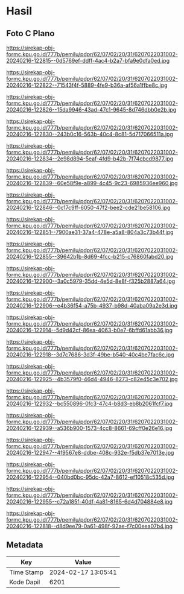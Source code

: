 # Hasil

## Foto C Plano

https://sirekap-obj-formc.kpu.go.id/777b/pemilu/pdpr/62/07/02/20/31/6207022031002-20240216-122815--0d5769ef-ddff-4ac4-b2a7-bfa9e0dfa0ed.jpg

https://sirekap-obj-formc.kpu.go.id/777b/pemilu/pdpr/62/07/02/20/31/6207022031002-20240216-122822--71543f4f-5889-4fe9-b36a-af56a1ffbe8c.jpg

https://sirekap-obj-formc.kpu.go.id/777b/pemilu/pdpr/62/07/02/20/31/6207022031002-20240216-122826--15da9946-43ad-47c1-9645-8d746dbb0e2b.jpg

https://sirekap-obj-formc.kpu.go.id/777b/pemilu/pdpr/62/07/02/20/31/6207022031002-20240216-122830--243b0c16-563b-40c4-8c81-5d717066511a.jpg

https://sirekap-obj-formc.kpu.go.id/777b/pemilu/pdpr/62/07/02/20/31/6207022031002-20240216-122834--2e98d894-5eaf-4fd9-b42b-7f74cbcd9877.jpg

https://sirekap-obj-formc.kpu.go.id/777b/pemilu/pdpr/62/07/02/20/31/6207022031002-20240216-122839--60e58f9e-a899-4c45-9c23-6985936ee960.jpg

https://sirekap-obj-formc.kpu.go.id/777b/pemilu/pdpr/62/07/02/20/31/6207022031002-20240216-122846--0c17c9ff-6050-47f2-bee2-cde21be58106.jpg

https://sirekap-obj-formc.kpu.go.id/777b/pemilu/pdpr/62/07/02/20/31/6207022031002-20240216-122851--7900ae31-37a4-478e-a5a8-804a3c73b44f.jpg

https://sirekap-obj-formc.kpu.go.id/777b/pemilu/pdpr/62/07/02/20/31/6207022031002-20240216-122855--39642b1b-8d69-4fcc-b215-c76860fabd20.jpg

https://sirekap-obj-formc.kpu.go.id/777b/pemilu/pdpr/62/07/02/20/31/6207022031002-20240216-122900--3a0c5979-35dd-4e5d-8e8f-f325b2887a64.jpg

https://sirekap-obj-formc.kpu.go.id/777b/pemilu/pdpr/62/07/02/20/31/6207022031002-20240216-122906--e4b36f54-a75b-4937-b98d-40aba09a2e3d.jpg

https://sirekap-obj-formc.kpu.go.id/777b/pemilu/pdpr/62/07/02/20/31/6207022031002-20240216-122914--5d9d42cf-86ea-4063-b0e7-6bffd61abb36.jpg

https://sirekap-obj-formc.kpu.go.id/777b/pemilu/pdpr/62/07/02/20/31/6207022031002-20240216-122918--3d7c7686-3d3f-49be-b540-40c4be7fac6c.jpg

https://sirekap-obj-formc.kpu.go.id/777b/pemilu/pdpr/62/07/02/20/31/6207022031002-20240216-122925--4b3579f0-46d4-4946-8273-c82e45c3e702.jpg

https://sirekap-obj-formc.kpu.go.id/777b/pemilu/pdpr/62/07/02/20/31/6207022031002-20240216-122932--bc550896-0fc3-47c4-b8d3-eb8b2061fcf7.jpg

https://sirekap-obj-formc.kpu.go.id/777b/pemilu/pdpr/62/07/02/20/31/6207022031002-20240216-122939--a536b900-1573-4cc8-8661-69cff0e26e16.jpg

https://sirekap-obj-formc.kpu.go.id/777b/pemilu/pdpr/62/07/02/20/31/6207022031002-20240216-122947--4f9567e8-ddbe-408c-932e-f5db37e7013e.jpg

https://sirekap-obj-formc.kpu.go.id/777b/pemilu/pdpr/62/07/02/20/31/6207022031002-20240216-122954--040bd0bc-95dc-42a7-8612-ef10518c535d.jpg

https://sirekap-obj-formc.kpu.go.id/777b/pemilu/pdpr/62/07/02/20/31/6207022031002-20240216-122955--c72a185f-40df-4a81-8165-6d4d704884e8.jpg

https://sirekap-obj-formc.kpu.go.id/777b/pemilu/pdpr/62/07/02/20/31/6207022031002-20240216-122818--d8d9ee79-0a61-498f-92ae-f7c00eea07b4.jpg


## Metadata

| Key        | Value               |
| ---------- | ------------------- |
| Time Stamp | 2024-02-17 13:05:41 |
| Kode Dapil | 6201                |



